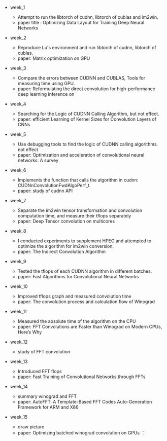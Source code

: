 - week_1
  -  Attempt to run the libtorch of cudnn, libtorch of cublas and im2win.
  - paper title : Optimizing Data Layout for Training Deep Neural Networks
- week_2
  - Reproduce Lu's environment and run libtorch of cudnn, libtorch of cublas.
  - paper: Matrix optimization on GPU
- week_3
  - Compare the errors between CUDNN and CUBLAS, Tools for measuring time using GPU.
  - paper: Reformulating the direct convolution for high-performance deep learning inference on
- week_4
  - Searching for the Logic of CUDNN Calling Algorithm, but not effect.
  - paper: efficient Learning of Kernel Sizes for Convolution Layers of CNNs
- week_5
  - Use debugging tools to find the logic of CUDNN calling algorithms. not effect
  - paper: Optimization and acceleration of convolutional neural networks: A survey
- week_6
  - Implements the function that calls the algorithm in cudnn: CUDNnConvolutionFwdAlgoPerf_t.
  - paper: study of cudnn API
- week_7 
  - Separate the im2win tensor transformation and convolution computation time, and measure their tflops separately
  - paper: Deep Tensor convolution on multicores
- week_8
  - I conducted experiments to supplement HPEC and attempted to optimize the algorithm for im2win conversion.
  - paper:  The Indirect Convolution Algorithm
- week_9
  - Tested the tflops of each CUDNN algorithm in different batches.
  - paper: Fast Algorithms for Convolutional Neural Networks 
- week_10
  - Improved tflops graph and measured convolution time
  - paper: The convolution process and calculation flow of Winograd
- week_11
  - Measured the absolute time of the algorithm on the CPU
  - paper: FFT Convolutions are Faster than Winograd on Modern CPUs, Here’s Why
- week_12
  - study of FFT convolution
- week_13
  - Introduced FFT flops 
  - paper: Fast Training of Convolutional Networks through FFTs

- week_14 
  - summary winograd and FFT 
  -  paper: AutoFFT: A Template-Based FFT Codes Auto-Generation Framework for ARM and X86
- week_15
  - draw picture
  - paper: Optimizing batched winograd convolution on GPUs ：

